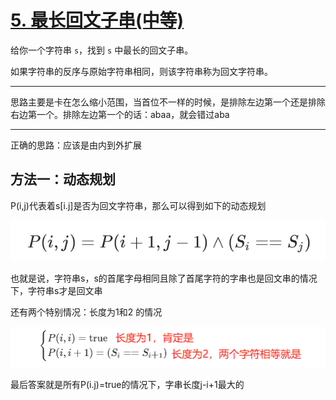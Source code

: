 # [5. 最长回文子串(中等)](https://leetcode.cn/problems/longest-palindromic-substring/)

给你一个字符串 `s`，找到 `s` 中最长的回文子串。

如果字符串的反序与原始字符串相同，则该字符串称为回文字符串。

---

思路主要是卡在怎么缩小范围，当首位不一样的时候，是排除左边第一个还是排除右边第一个。排除左边第一个的话：abaa，就会错过aba



----

正确的思路：应该是由内到外扩展

## 方法一：动态规划

P(i,j)代表着s[i.j]是否为回文字符串，那么可以得到如下的动态规划            

![](./img/状态转移.png)            

也就是说，字符串s，s的首尾字母相同且除了首尾字符的字串也是回文串的情况下，字符串s才是回文串     

还有两个特别情况：长度为1和2 的情况             



![](./img/特殊情况.png)               



最后答案就是所有P(i.j)=true的情况下，字串长度j-i+1最大的



